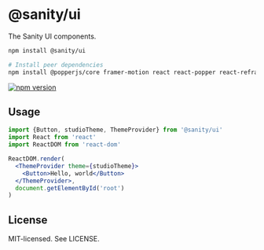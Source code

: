 # @sanity/ui

The Sanity UI components.

```sh
npm install @sanity/ui

# Install peer dependencies
npm install @popperjs/core framer-motion react react-popper react-refractor styled-components
```

[![npm version](https://img.shields.io/npm/v/@sanity/ui.svg?style=flat-square)](https://www.npmjs.com/package/@sanity/ui)

## Usage

```jsx
import {Button, studioTheme, ThemeProvider} from '@sanity/ui'
import React from 'react'
import ReactDOM from 'react-dom'

ReactDOM.render(
  <ThemeProvider theme={studioTheme}>
    <Button>Hello, world</Button>
  </ThemeProvider>,
  document.getElementById('root')
)
```

## License

MIT-licensed. See LICENSE.
